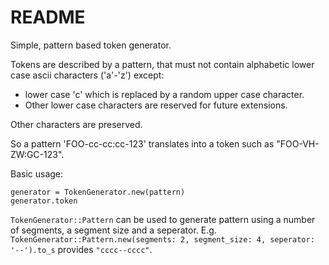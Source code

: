 # README

Simple, pattern based token generator.

Tokens are described by a pattern, that must not contain alphabetic
lower case ascii characters ('a'-'z') except:
 * lower case 'c' which is replaced by a random upper case character.
 * Other lower case characters are reserved for future extensions.

Other characters are preserved.

So a pattern 'FOO-cc-cc:cc-123' translates into a token such as
"FOO-VH-ZW:GC-123".

Basic usage:

    generator = TokenGenerator.new(pattern)
	generator.token

`TokenGenerator::Pattern` can be used to generate pattern using a number
of segments, a segment size and a seperator. E.g.
`TokenGenerator::Pattern.new(segments: 2, segment_size: 4, seperator: '--').to_s` provides `"cccc--cccc"`.
